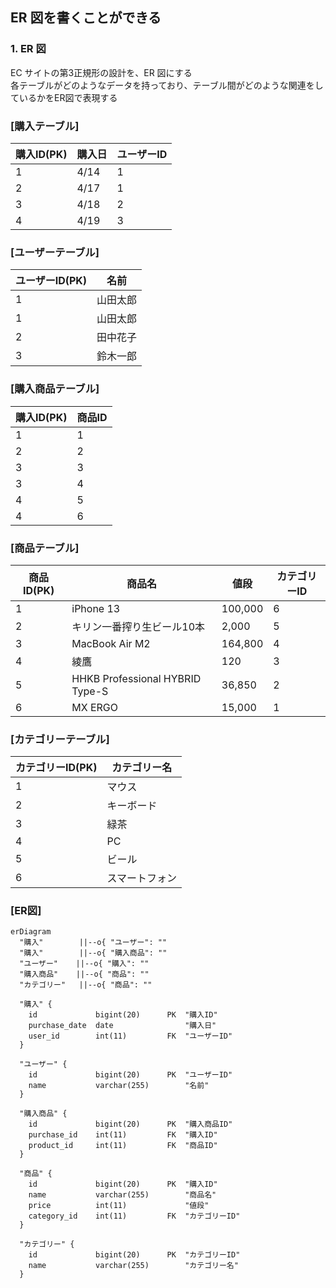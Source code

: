 ## ER 図を書くことができる

### 1. ER 図

EC サイトの第3正規形の設計を、ER 図にする  
各テーブルがどのようなデータを持っており、テーブル間がどのような関連をしているかをER図で表現する  

### [購入テーブル]
| 購入ID(PK) | 購入日  | ユーザーID |
| -------- | ---- | ------ |
| 1        | 4/14 | 1      |
| 2        | 4/17 | 1      |
| 3        | 4/18 | 2      |
| 4        | 4/19 | 3      |

### [ユーザーテーブル]
| ユーザーID(PK) | 名前   |
| ---------- | ---- |
| 1          | 山田太郎 |
| 1          | 山田太郎 |
| 2          | 田中花子 |
| 3          | 鈴木一郎 |

### [購入商品テーブル]
| 購入ID(PK) | 商品ID |
| -------- | ---- |
| 1        | 1    |
| 2        | 2    |
| 3        | 3    |
| 3        | 4    |
| 4        | 5    |
| 4        | 6    |

### [商品テーブル]
| 商品ID(PK) | 商品名                             | 値段      | カテゴリーID |
| -------- | ------------------------------- | ------- | ------- |
| 1        | iPhone 13                       | 100,000 | 6       |
| 2        | キリン一番搾り生ビール10本                  | 2,000   | 5       |
| 3        | MacBook Air M2                  | 164,800 | 4       |
| 4        | 綾鷹                              | 120     | 3       |
| 5        | HHKB Professional HYBRID Type-S | 36,850  | 2       |
| 6        | MX ERGO                         | 15,000  | 1       |

### [カテゴリーテーブル]
| カテゴリーID(PK) | カテゴリー名  |
| ----------- | ------- |
| 1           | マウス     |
| 2           | キーボード   |
| 3           | 緑茶      |
| 4           | PC      |
| 5           | ビール     |
| 6           | スマートフォン |

### [ER図]

```mermaid
erDiagram
  "購入"        ||--o{ "ユーザー": ""
  "購入"        ||--o{ "購入商品": ""
  "ユーザー"    ||--o{ "購入": ""
  "購入商品"    ||--o{ "商品": ""
  "カテゴリー"   ||--o{ "商品": ""

  "購入" {
    id             bigint(20)      PK  "購入ID"
    purchase_date  date                "購入日"
    user_id        int(11)         FK  "ユーザーID"
  }
  
  "ユーザー" {
    id             bigint(20)      PK  "ユーザーID"
    name           varchar(255)        "名前"
  }

  "購入商品" {
    id             bigint(20)      PK  "購入商品ID"
    purchase_id    int(11)         FK  "購入ID"
    product_id     int(11)         FK  "商品ID"
  }

  "商品" {
    id             bigint(20)      PK  "購入ID"
    name           varchar(255)        "商品名"
    price          int(11)             "値段"
    category_id    int(11)         FK  "カテゴリーID"
  }

  "カテゴリー" {
    id             bigint(20)      PK  "カテゴリーID"
    name           varchar(255)        "カテゴリー名"
  }
```
